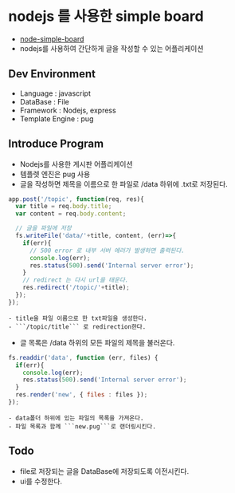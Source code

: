 # nodejs 를 사용한 simple board


- [node-simple-board](https://github.com/qkrrudtjr954/node-notice-board)
- nodejs를 사용하여 간단하게 글을 작성할 수 있는 어플리케이션


## Dev Environment

- Language : javascript
- DataBase : File
- Framework : Nodejs, express
- Template Engine : pug




## Introduce Program

- Nodejs를 사용한 게시판 어플리케이션
- 템플렛 엔진은 pug 사용
- 글을 작성하면 제목을 이름으로 한 파일로 /data 하위에 .txt로 저장된다.



```javascript
app.post('/topic', function(req, res){
  var title = req.body.title;
  var content = req.body.content;

  // 글을 파일에 저장
  fs.writeFile('data/'+title, content, (err)=>{
    if(err){
      // 500 error 로 내부 서버 에러가 발생하면 출력된다.
      console.log(err);
      res.status(500).send('Internal server error');
    }
    // redirect 는 다시 url을 태운다.
    res.redirect('/topic/'+title);
  });
});
```
    - title을 파일 이름으로 한 txt파일을 생성한다.
    - ```/topic/title``` 로 redirection한다.


- 글 목록은 /data 하위의 모든 파일의 제목을 불러온다.

```javascript
fs.readdir('data', function (err, files) {
  if(err){
    console.log(err);
    res.status(500).send('Internal server error');
  }
  res.render('new', { files : files });
});
```

    - data폴더 하위에 있는 파일의 목록을 가져온다.
    - 파일 목록과 함께 ```new.pug```로 랜더링시킨다.



## Todo

- file로 저장되는 글을 DataBase에 저장되도록 이전시킨다.
- ui를 수정한다.
